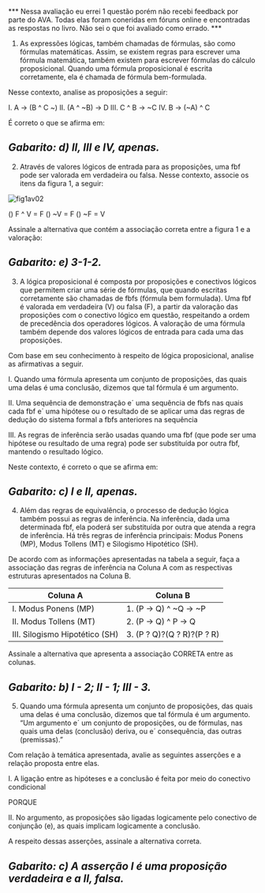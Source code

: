 *** Nessa avaliação eu errei 1 questão porém não recebi feedback por parte do AVA. Todas elas foram coneridas em fóruns online e encontradas as respostas no livro. Não sei o que foi avaliado como errado. ***

1) As expressões lógicas, também chamadas de fórmulas, são como fórmulas matemáticas. Assim, se existem regras para escrever uma fórmula matemática, também existem para escrever fórmulas do cálculo proposicional. Quando uma fórmula proposicional é escrita corretamente, ela é chamada de fórmula bem-formulada.

Nesse contexto, analise as proposições a seguir:

I. A -> (B ^ C ~)
II. (A ^ ~B) -> D
III. C ^ B -> ~C
IV. B -> (~A) ^ C

É correto o que se afirma em:

***Gabarito: d) II, III e IV, apenas.***
---

2) Através de valores lógicos de entrada para as proposições, uma fbf pode ser valorada em verdadeira ou falsa. Nesse contexto, associe os itens da figura 1, a seguir:

![fig1av02](link)

() F ^ V = F
() ~V = F
() ~F = V

Assinale a alternativa que contém a associação correta entre a figura 1 e a valoração:

***Gabarito: e) 3-1-2.***
---

3) A lógica proposicional é composta por proposições e conectivos lógicos que permitem criar uma série de fórmulas, que quando escritas corretamente são chamadas de fbfs (fórmula bem formulada). Uma fbf é valorada em verdadeira (V) ou falsa (F), a partir da valoração das proposições com o conectivo lógico em questão, respeitando a ordem de precedência dos operadores lógicos. A valoração de uma fórmula também depende dos valores lógicos de entrada para cada uma das proposições.

Com base em seu conhecimento à respeito de lógica proposicional, analise as afirmativas a seguir.

I. Quando uma fórmula apresenta um conjunto de proposições, das quais uma delas é uma conclusão, dizemos que tal fórmula é um argumento.

II. Uma sequência de demonstração e´ uma sequência de fbfs nas quais cada fbf e´ uma hipótese ou o resultado de se aplicar uma das regras de dedução do sistema formal a fbfs anteriores na sequência

III. As regras de inferência serão usadas quando uma fbf (que pode ser uma hipótese ou resultado de uma regra) pode ser substituída por outra fbf, mantendo o resultado lógico.

Neste contexto, é correto o que se afirma em:

***Gabarito: c) I e II, apenas.***
---

4) Além das regras de equivalência, o processo de dedução lógica também possui as regras de inferência. Na inferência, dada uma determinada fbf, ela poderá ser substituída por outra que atenda a regra de inferência. Há três regras de inferência principais: Modus Ponens (MP), Modus Tollens (MT) e Silogismo Hipotético (SH).

De acordo com as informações apresentadas na tabela a seguir, faça a associação das regras de inferência na Coluna A com as respectivas estruturas apresentados na Coluna B.

| Coluna A | Coluna B |
| --------- | -------- |
| I. Modus Ponens (MP) | 1. (P -> Q) ^ ~Q -> ~P |
| II. Modus Tollens (MT) | 2. (P -> Q) ^ P -> Q |
| III. Silogismo Hipotético (SH) | 3. (P ? Q)?(Q ? R)?(P ? R) |

Assinale a alternativa que apresenta a associação CORRETA entre as colunas.

***Gabarito: b) I - 2; II - 1; III - 3.***
---

5) Quando uma fórmula apresenta um conjunto de proposições, das quais uma delas é uma conclusão, dizemos que tal fórmula é um argumento. “Um argumento e´ um conjunto de proposições, ou de fórmulas, nas quais uma delas (conclusão) deriva, ou e´ consequência, das outras (premissas).”

Com relação à temática apresentada, avalie as seguintes asserções e a relação proposta entre elas.

I. A ligação entre as hipóteses e a conclusão é feita por meio do conectivo condicional

PORQUE

II. No argumento, as proposições são ligadas logicamente pelo conectivo de conjunção (e), as quais implicam logicamente a conclusão.

A respeito dessas asserções, assinale a alternativa correta.

***Gabarito: c) A asserção I é uma proposição verdadeira e a II, falsa.***
---